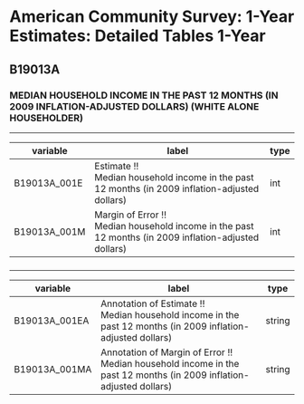 # American Community Survey: 1-Year Estimates: Detailed Tables 1-Year

## B19013A

### MEDIAN HOUSEHOLD INCOME IN THE PAST 12 MONTHS (IN 2009 INFLATION-ADJUSTED DOLLARS) (WHITE ALONE HOUSEHOLDER)

___

| variable | label | type |
| ----- | ----- | ----- |
| B19013A_001E | Estimate !!<br>Median household income in the past 12 months (in 2009 inflation-adjusted dollars) | int |
| B19013A_001M | Margin of Error !!<br>Median household income in the past 12 months (in 2009 inflation-adjusted dollars) | int |
### 

___

| variable | label | type |
| ----- | ----- | ----- |
| B19013A_001EA | Annotation of Estimate !!<br>Median household income in the past 12 months (in 2009 inflation-adjusted dollars) | string |
| B19013A_001MA | Annotation of Margin of Error !!<br>Median household income in the past 12 months (in 2009 inflation-adjusted dollars) | string |

